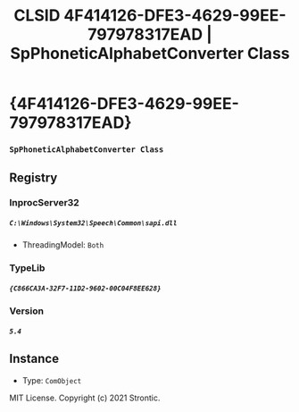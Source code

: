 ﻿---
title: "CLSID 4F414126-DFE3-4629-99EE-797978317EAD | SpPhoneticAlphabetConverter Class"
excerpt: What is COM-Object CLSID 4F414126-DFE3-4629-99EE-797978317EAD?
---

# {4F414126-DFE3-4629-99EE-797978317EAD}

### `SpPhoneticAlphabetConverter Class`

## Registry


### InprocServer32

##### `C:\Windows\System32\Speech\Common\sapi.dll`
* ThreadingModel: `Both`

### TypeLib

##### `{C866CA3A-32F7-11D2-9602-00C04F8EE628}`

### Version

##### `5.4`

## Instance

* Type: `ComObject`

MIT License. Copyright (c) 2021 Strontic.


